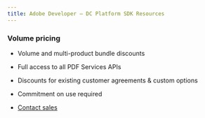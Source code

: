 ```yaml
---
title: Adobe Developer — DC Platform SDK Resources
---
```


<TextBlock slots="heading" width="100%" theme="light"  alignment="yes" paddingTop="5" paddingBottom='5' className="py-0 text-align-left div-p-0 left-content" />

### Volume pricing

<TextBlock slots="text" width="100%" theme="light"  alignment="yes" paddingTop="5" paddingBottom='5' className="py-0 list-points div-p-0 left-content"/>



- Volume and multi-product bundle discounts

- Full access to all PDF Services APIs

- Discounts for existing customer agreements & custom options

- Commitment on use required

<TextBlock slots="buttons" width="100%" theme="light"  alignment="yes" paddingTop="5" paddingBottom='5' className="pb-1 left-Contact div-p-0 left-content" />

- [Contact sales](https://www.adobe.com/go/pdftoolsapi_requestform)